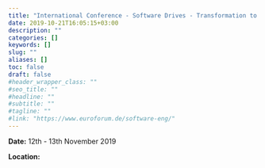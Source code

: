 ```yaml
---
title: "International Conference - Software Drives - Transformation to Large Scale Distributed Automotive Software"
date: 2019-10-21T16:05:15+03:00
description: ""
categories: []
keywords: []
slug: ""
aliases: []
toc: false
draft: false
#header_wrapper_class: ""
#seo_title: ""
#headline: ""
#subtitle: ""
#tagline: ""
#link: "https://www.euroforum.de/software-eng/"
---
```


**Date:** 12th - 13th November 2019

**Location:** 